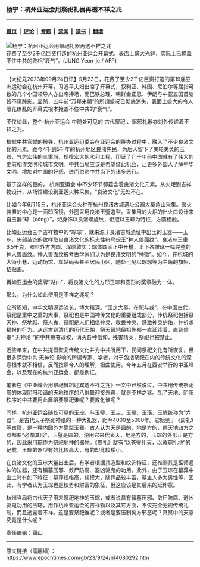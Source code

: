 ### 杨宁：杭州亚运会用祭祀礼器再透不祥之兆

---

#### [首页](../../../..?n14080292) &nbsp;|&nbsp; [评论](../../../../../epoch-comment?n14080292) &nbsp;|&nbsp; [专题](../../../../../epoch-special?n14080292) &nbsp;|&nbsp; [禁闻](../../../../../epoch-news?n14080292) &nbsp;|&nbsp; [禁书](../../../../../books?n14080292) &nbsp;|&nbsp; [翻墙](https://github.com/gfw-breaker/nogfw/blob/master/README.md?n14080292)


<div><img alt="杨宁：杭州亚运会用祭祀礼器再透不祥之兆" class="attachment-djy_600_400 size-djy_600_400 wp-post-image" src="https://i.epochtimes.com/assets/uploads/2023/09/id14079963-000_33WB6KA-600x400.jpg"/>
<div class="caption">
 花费了至少2千亿巨资打造的杭州亚运会开幕式，表面上盛大光鲜，实际上已掩盖不住中共的败相“衰气”。(JUNG Yeon-je / AFP)
</div></div><hr/><div class="post_content" id="artbody" itemprop="articleBody">
 <!-- article content begin -->
 <p>
  【大纪元2023年09月24日讯】9月23日，花费了至少2千亿巨资打造的第19届亚洲运动会在杭州开幕，习近平夫妇出席了开幕式，叙利亚、韩国、尼泊尔等屈指可数的几个小国领导人亦出席捧场，而巴铁总理、朝鲜金正恩、伊朗与中亚五国首脑皆不见踪影。显然，五年前“万邦来朝”的所谓盛况已彻底消失，表面上盛大的令人眼花缭乱的开幕式根本掩盖不住中共的“衰气”。
 </p>
 <p>
  不仅如此，整个
  <ok href="https://www.epochtimes.com/gb/tag/%E6%9D%AD%E5%B7%9E%E4%BA%9A%E8%BF%90%E4%BC%9A.html">
   杭州亚运会
  </ok>
  中随处可见的
  <ok href="https://www.epochtimes.com/gb/tag/%E5%8F%A4%E4%BB%A3%E7%A5%AD%E7%A5%80.html">
   古代祭祀
  </ok>
  、驱邪礼器亦对外传递着不祥之兆。
 </p>
 <p>
  根据中共官媒的报导，杭州亚运组委会在亚运会的筹办过程中，融入了不少良渚文化的元素。距今4千到5千年的杭州地区良渚先民，为后人留下了美轮美奂的玉器、气势宏伟的三重城、规模宏大的水利工程，印证了几千年前中国就有了伟大的史前稻作文明和城市文明。中共当局应该是希望借此机会，让更多外国人了解中华文明，增加对中国的好感，进而忽略中共当下的诸多恶行。
 </p>
 <p>
  基于这样的目的，
  <ok href="https://www.epochtimes.com/gb/tag/%E6%9D%AD%E5%B7%9E%E4%BA%9A%E8%BF%90%E4%BC%9A.html">
   杭州亚运会
  </ok>
  中不少环节都蕴含着良渚文化元素。从火炬到吉祥物设计、从场馆建设到亚运火种采集，“良渚文化”无处不在。
 </p>
 <p>
  比如今年6月15日，杭州亚运会火种在杭州良渚古城遗址公园大莫角山采集。采火装置的中心是一面凹面镜，外圈采用良渚玉璧造型。采集用的火炬的出火口设计来自玉器“琮（cóng）”，炬身饰以良渚螺旋纹，炬冠以玉琮为特征，方圆相融。
 </p>
 <p>
  比如亚运会三个吉祥物中的“琮琮”，就来源于良渚古城遗址中出土的玉器——玉琮，头部装饰的纹样取自良渚文化的标志性符号琮王“神人兽面纹”。良渚琮王重6.5千克，器型外方内圆、浑厚敦实；琮体四面正中开槽，上下各雕琢一幅完整的神人兽面纹。神人兽面纹被考古学家们认为是良渚文明的“神徽”。如今，在杭城的大街小巷、运动场馆、车站码头甚至居民小区，随处可见以琮琮等为主角的旗帜、招贴画。
 </p>
 <p>
  再如亚运会的奖牌“湖山”，将良渚文化的方形玉琮和圆形的奖章融为一体。
 </p>
 <p>
  那么，为什么如此使用是不祥之兆呢？
 </p>
 <p>
  众所周知，中华文明源远流长，博大精深。“国之大事，在祀与戎”，在中国古代，祭祀是重中之重的大事，祭祀也是中国神传文化的重要组成部分，传统祭祀包括祭天神、祭地祇、祭人鬼，祭祀是人们相信神灵、敬畏神灵、感激神灵护佑，并祈求福报的行为。从远古到清代的历代王朝，祭天祭地祭祖先都一直延续着，直到信奉“
  <ok href="https://www.epochtimes.com/gb/tag/%E6%97%A0%E7%A5%9E%E8%AE%BA.html">
   无神论
  </ok>
  ”的中共篡夺政权，消灭各种信仰，残害精英，祭祀也被禁止。
 </p>
 <p>
  近些年来，在中共提倡恢复传统文化并为中共所用下，民间祭祀文化有所恢复，但很多深受中共
  <ok href="https://www.epochtimes.com/gb/tag/%E6%97%A0%E7%A5%9E%E8%AE%BA.html">
   无神论
  </ok>
  影响的所谓专家、学者，对于包括祭祀在内的传统文化的深意根本就不相信，反而按照今人的理解，扭曲使用。今年五月在西安举行的中亚峰会，以及现在的杭州亚运会，都是例证。
 </p>
 <p>
  笔者在《中亚峰会用祭祀舞蹈迎宾透不祥之兆》一文中已然说过，中共用传统祭祀用的体现阴阳和谐的天地秩序的八佾舞迎接外宾，就是不祥之兆。乱了天地、阴阳秩序的中共要用此舞蹈要祭祀谁呢？要教化谁呢？
 </p>
 <p>
  同样，杭州亚运会随处可见的玉琮，与玉璧、玉圭、玉璋、玉璜、玉琥统称为“六器”，是古代天子祭祀神祇的一种大礼器，距今4000至5000年。它始见于《周礼》等古籍，是一种内圆外方筒型玉器。古人认为天是圆的，地是方的，祭天地四方之器都要“必像其形”，玉璧是圆的，便用它来代表天，地是方的，玉琮的外形正是方的，因此采用琮作为祭祀地神的器物。《周礼》就有“以苍璧礼天，以黄琮礼地”的记载。玉琮的器型有的比较高大，有的却比较矮小。
 </p>
 <p>
  在良渚文化的玉琮大量出土后，有学者根据其造型和纹饰特征，还推测其是巫师通神的法器，还有镇墓压邪、敛尸防腐、避凶驱鬼的功用。此外，由于玉琮在墓葬中出土时有如下特征：墓葬规格高，规模大，随葬品较丰富，墓主人多为男性等，因此，有学者认为玉琮也是权势和财富的象征，但这应该是其后来的延伸意。
 </p>
 <p>
  杭州当局将古代天子用来祭祀地神的玉琮，或者说具有镇墓压邪、敛尸防腐、避凶驱鬼功用的玉琮，用作杭州亚运会的吉祥物以及其它方面，不仅完全无视传统礼制，而且透露着不祥。这是要祭祀谁呢？或者是要压制何方邪恶呢？冥冥中的天意究竟是什么呢？
 </p>
 <p>
  责任编辑：莆山
 </p>
 <!-- article content end -->
 <div id="below_article_ad">
 </div>
</div>


---

原文链接（需翻墙）：https://www.epochtimes.com/gb/23/9/24/n14080292.htm
